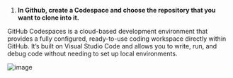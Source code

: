 1. **In Github, create a Codespace and choose the repository that you want to clone into it.**

GitHub Codespaces is a cloud-based development environment that provides a fully configured, ready-to-use coding workspace directly within GitHub. It’s built on Visual Studio Code and allows you to write, run, and debug code without needing to set up local environments.

![image](https://github.com/user-attachments/assets/ee525e65-7e41-4a13-ae96-40ddb534a809)
